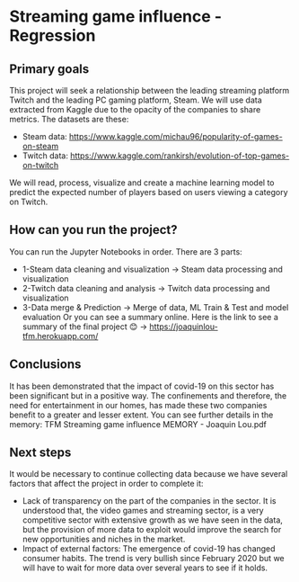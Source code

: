 # Streaming game influence - Regression
## Primary goals
This project will seek a relationship between the leading streaming platform Twitch and the leading PC gaming platform, Steam. We will use data extracted from Kaggle due to the opacity of the companies to share metrics. The datasets are these:
- Steam data: https://www.kaggle.com/michau96/popularity-of-games-on-steam
- Twitch data: https://www.kaggle.com/rankirsh/evolution-of-top-games-on-twitch

We will read, process, visualize and create a machine learning model to predict the expected number of players based on users viewing a category on Twitch.

## How can you run the project?
You can run the Jupyter Notebooks in order. There are 3 parts:
-  1-Steam data cleaning and visualization -> Steam data processing and visualization
-  2-Twitch data cleaning and analysis -> Twitch data processing and visualization
-  3-Data merge & Prediction -> Merge of data, ML Train & Test and model evaluation
Or you can see a summary online. Here is the link to see a summary of the final project 😊 -> https://joaquinlou-tfm.herokuapp.com/

## Conclusions
It has been demonstrated that the impact of covid-19 on this sector has been significant but in a positive way. The confinements and therefore, the need for entertainment in our homes, has made these two companies benefit to a greater and lesser extent.
You can see further details in the memory: TFM Streaming game influence MEMORY - Joaquin Lou.pdf

## Next steps
It would be necessary to continue collecting data because we have several factors that affect the project in order to complete it:

- Lack of transparency on the part of the companies in the sector. It is understood that, the video games and streaming sector, is a very competitive sector with extensive growth as we have seen in the data, but the provision of more data to exploit would improve the search for new opportunities and niches in the market.
- Impact of external factors: The emergence of covid-19 has changed consumer habits. The trend is very bullish since February 2020 but we will have to wait for more data over several years to see if it holds.
